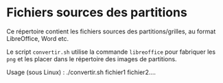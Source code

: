 # Fichiers sources des partitions

Ce répertoire contient les fichiers sources des partitions/grilles,
au format LibreOffice, Word etc.

Le script `convertir.sh` utilise la commande `libreoffice` pour
fabriquer les `png` et les placer dans le répertoire des images
de partitions.

Usage (sous Linux) :
        ./convertir.sh fichier1 fichier2....
		
